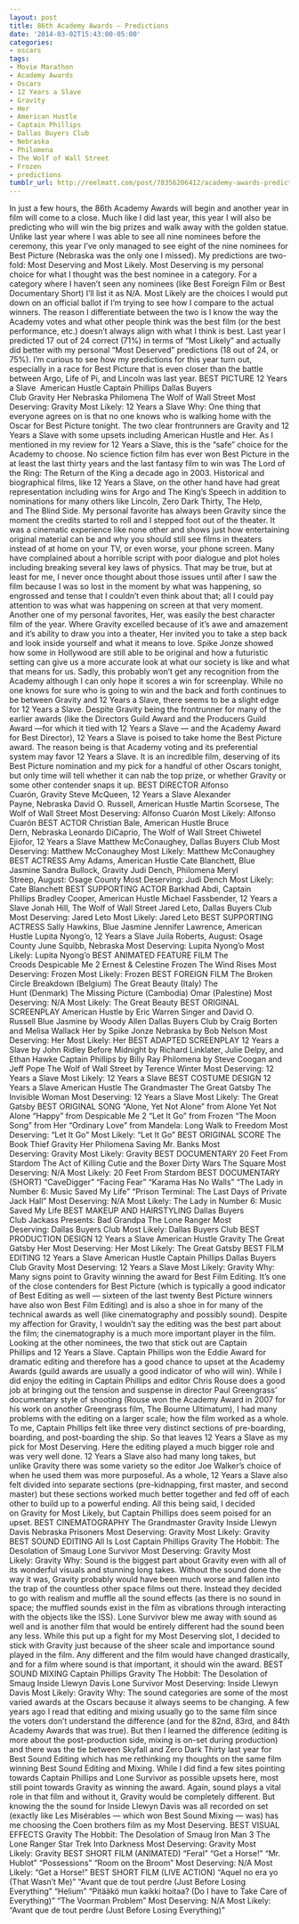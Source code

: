 ```yaml
---
layout: post
title: 86th Academy Awards — Predictions
date: '2014-03-02T15:43:00-05:00'
categories:
- oscars
tags:
- Movie Marathon
- Academy Awards
- Oscars
- 12 Years a Slave
- Gravity
- Her
- American Hustle
- Captain Phillips
- Dallas Buyers Club
- Nebraska
- Philomena
- The Wolf of Wall Street
- Frozen
- predictions
tumblr_url: http://reelmatt.com/post/78356206412/academy-awards-predictions-2014
---
```

In just a few hours, the 86th Academy Awards will begin and another year in film will come to a close. Much like I did last year, this year I will also be predicting who will win the big prizes and walk away with the golden statue. Unlike last year where I was able to see all nine nominees before the ceremony, this year I’ve only managed to see eight of the nine nominees for Best Picture (Nebraska was the only one I missed). My predictions are two-fold: Most Deserving and Most Likely. Most Deserving is my personal choice for what I thought was the best nominee in a category. For a category where I haven’t seen any nominees (like Best Foreign Film or Best Documentary Short) I’ll list it as N/A. Most Likely are the choices I would put down on an official ballot if I’m trying to see how I compare to the actual winners. The reason I differentiate between the two is I know the way the Academy votes and what other people think was the best film (or the best performance, etc.) doesn’t always align with what I think is best.
Last year I predicted 17 out of 24 correct (71%) in terms of “Most Likely” and actually did better with my personal “Most Deserved” predictions (18 out of 24, or 75%). I’m curious to see how my predictions for this year turn out, especially in a race for Best Picture that is even closer than the battle between Argo, Life of Pi, and Lincoln was last year.
BEST PICTURE
12 Years a Slave  American Hustle Captain Phillips Dallas Buyers Club Gravity Her Nebraska Philomena The Wolf of Wall Street
Most Deserving: Gravity
Most Likely: 12 Years a Slave
Why: One thing that everyone agrees on is that no one knows who is walking home with the Oscar for Best Picture tonight. The two clear frontrunners are Gravity and 12 Years a Slave with some upsets including American Hustle and Her. As I mentioned in my review for 12 Years a Slave, this is the “safe” choice for the Academy to choose. No science fiction film has ever won Best Picture in the at least the last thirty years and the last fantasy film to win was The Lord of the Ring: The Return of the King a decade ago in 2003. Historical and biographical films, like 12 Years a Slave, on the other hand have had great representation including wins for Argo and The King’s Speech in addition to nominations for many others like Lincoln, Zero Dark Thirty, The Help, and The Blind Side.
My personal favorite has always been Gravity since the moment the credits started to roll and I stepped foot out of the theater. It was a cinematic experience like none other and shows just how entertaining original material can be and why you should still see films in theaters instead of at home on your TV, or even worse, your phone screen. Many have complained about a horrible script with poor dialogue and plot holes including breaking several key laws of physics. That may be true, but at least for me, I never once thought about those issues until after I saw the film because I was so lost in the moment by what was happening, so engrossed and tense that I couldn’t even think about that; all I could pay attention to was what was happening on screen at that very moment.
Another one of my personal favorites, Her, was easily the best character film of the year. Where Gravity excelled because of it’s awe and amazement and it’s ability to draw you into a theater, Her invited you to take a step back and look inside yourself and what it means to love. Spike Jonze showed how some in Hollywood are still able to be original and how a futuristic setting can give us a more accurate look at what our society is like and what that means for us. Sadly, this probably won’t get any recognition from the Academy although I can only hope it scores a win for screenplay.
While no one knows for sure who is going to win and the back and forth continues to be between Gravity and 12 Years a Slave, there seems to be a slight edge for 12 Years a Slave. Despite Gravity being the frontrunner for many of the earlier awards (like the Directors Guild Award and the Producers Guild Award —for which it tied with 12 Years a Slave — and the Academy Award for Best Director), 12 Years a Slave is poised to take home the Best Picture award. The reason being is that Academy voting and its preferential system may favor 12 Years a Slave. It is an incredible film, deserving of its Best Picture nomination and my pick for a handful of other Oscars tonight, but only time will tell whether it can nab the top prize, or whether Gravity or some other contender snaps it up.
BEST DIRECTOR
Alfonso Cuarón, Gravity Steve McQueen, 12 Years a Slave Alexander Payne, Nebraska David O. Russell, American Hustle Martin Scorsese, The Wolf of Wall Street
Most Deserving: Alfonso Cuarón
Most Likely: Alfonso Cuarón
BEST ACTOR
Christian Bale, American Hustle Bruce Dern, Nebraska Leonardo DiCaprio, The Wolf of Wall Street Chiwetel Ejiofor, 12 Years a Slave Matthew McConaughey, Dallas Buyers Club
Most Deserving: Matthew McConaughey
Most Likely: Matthew McConaughey
BEST ACTRESS
Amy Adams, American Hustle Cate Blanchett, Blue Jasmine Sandra Bullock, Gravity Judi Dench, Philomena Meryl Streep, August: Osage County
Most Deserving: Judi Dench
Most Likely: Cate Blanchett
BEST SUPPORTING ACTOR
Barkhad Abdi, Captain Phillips Bradley Cooper, American Hustle Michael Fassbender, 12 Years a Slave Jonah Hill, The Wolf of Wall Street Jared Leto, Dallas Buyers Club
Most Deserving: Jared Leto
Most Likely: Jared Leto
BEST SUPPORTING ACTRESS
Sally Hawkins, Blue Jasmine Jennifer Lawrence, American Hustle Lupita Nyong’o, 12 Years a Slave Juila Roberts, August: Osage County June Squibb, Nebraska
Most Deserving: Lupita Nyong’o
Most Likely: Lupita Nyong’o
BEST ANIMATED FEATURE FILM
The Croods Despicable Me 2 Ernest & Celestine Frozen The Wind Rises
Most Deserving: Frozen
Most Likely: Frozen
BEST FOREIGN FILM
The Broken Circle Breakdown (Belgium) The Great Beauty (Italy) The Hunt (Denmark) The Missing Picture (Cambodia) Omar (Palestine)
Most Deserving: N/A
Most Likely: The Great Beauty
BEST ORIGINAL SCREENPLAY
American Hustle by Eric Warren Singer and David O. Russell Blue Jasmine by Woody Allen Dallas Buyers Club by Craig Borten and Melisa Wallack Her by Spike Jonze Nebraska by Bob Nelson
Most Deserving: Her
Most Likely: Her
BEST ADAPTED SCREENPLAY
12 Years a Slave by John Ridley Before Midnight by Richard Linklater, Julie Delpy, and Ethan Hawke Captain Phillips by Billy Ray Philomena by Steve Coogan and Jeff Pope The Wolf of Wall Street by Terence Winter
Most Deserving: 12 Years a Slave
Most Likely: 12 Years a Slave
BEST COSTUME DESIGN
12 Years a Slave American Hustle The Grandmaster The Great Gatsby The Invisible Woman
Most Deserving: 12 Years a Slave
Most Likely: The Great Gatsby
BEST ORIGINAL SONG
“Alone, Yet Not Alone” from Alone Yet Not Alone “Happy” from Despicable Me 2 “Let It Go” from Frozen “The Moon Song” from Her “Ordinary Love” from Mandela: Long Walk to Freedom
Most Deserving: “Let It Go”
Most Likely: “Let It Go”
BEST ORIGINAL SCORE
The Book Thief Gravity Her Philomena Saving Mr. Banks
Most Deserving: Gravity
Most Likely: Gravity
BEST DOCUMENTARY
20 Feet From Stardom The Act of Killing Cutie and the Boxer Dirty Wars The Square
Most Deserving: N/A
Most Likely: 20 Feet From Stardom
BEST DOCUMENTARY (SHORT)
“CaveDigger” “Facing Fear” “Karama Has No Walls” “The Lady in Number 6: Music Saved My Life” “Prison Terminal: The Last Days of Private Jack Hall”
Most Deserving: N/A
Most Likely: The Lady in Number 6: Music Saved My Life
BEST MAKEUP AND HAIRSTYLING
Dallas Buyers Club Jackass Presents: Bad Grandpa The Lone Ranger
Most Deserving: Dallas Buyers Club
Most Likely: Dallas Buyers Club
BEST PRODUCTION DESIGN
12 Years a Slave American Hustle Gravity The Great Gatsby Her
Most Deserving: Her
Most Likely: The Great Gatsby
BEST FILM EDITING
12 Years a Slave American Hustle Captain Phillips Dallas Buyers Club Gravity
Most Deserving: 12 Years a Slave
Most Likely: Gravity
Why: Many signs point to Gravity winning the award for Best Film Editing. It’s one of the close contenders for Best Picture (which is typically a good indicator of Best Editing as well — sixteen of the last twenty Best Picture winners have also won Best Film Editing) and is also a shoe in for many of the technical awards as well (like cinematography and possibly sound). Despite my affection for Gravity, I wouldn’t say the editing was the best part about the film; the cinematography is a much more important player in the film. Looking at the other nominees, the two that stick out are Captain Phillips and 12 Years a Slave. Captain Phillips won the Eddie Award for dramatic editing and therefore has a good chance to upset at the Academy Awards (guild awards are usually a good indicator of who will win). While I did enjoy the editing in Captain Phillips and editor Chris Rouse does a good job at bringing out the tension and suspense in director Paul Greengrass’ documentary style of shooting (Rouse won the Academy Award in 2007 for his work on another Greengrass film, The Bourne Ultimatum), I had many problems with the editing on a larger scale; how the film worked as a whole. To me, Captain Phillips felt like three very distinct sections of pre-boarding, boarding, and post-boarding the ship. So that leaves 12 Years a Slave as my pick for Most Deserving. Here the editing played a much bigger role and was very well done. 12 Years a Slave also had many long takes, but unlike Gravity there was some variety so the editor Joe Walker’s choice of when he used them was more purposeful. As a whole, 12 Years a Slave also felt divided into separate sections (pre-kidnapping, first master, and second master) but these sections worked much better together and fed off of each other to build up to a powerful ending. All this being said, I decided on Gravity for Most Likely, but Captain Phillips does seem poised for an upset.
BEST CINEMATOGRAPHY
The Grandmaster Gravity Inside Llewyn Davis Nebraska Prisoners
Most Deserving: Gravity
Most Likely: Gravity
BEST SOUND EDITING
All Is Lost Captain Phillips Gravity The Hobbit: The Desolation of Smaug Lone Survivor
Most Deserving: Gravity
Most Likely: Gravity
Why: Sound is the biggest part about Gravity even with all of its wonderful visuals and stunning long takes. Without the sound done the way it was, Gravity probably would have been much worse and fallen into the trap of the countless other space films out there. Instead they decided to go with realism and muffle all the sound effects (as there is no sound in space; the muffled sounds exist in the film as vibrations through interacting with the objects like the ISS). Lone Survivor blew me away with sound as well and is another film that would be entirely different had the sound been any less. While this put up a fight for my Most Deserving slot, I decided to stick with Gravity just because of the sheer scale and importance sound played in the film. Any different and the film would have changed drastically, and for a film where sound is that important, it should win the award.
BEST SOUND MIXING
Captain Phillips Gravity The Hobbit: The Desolation of Smaug Inside Llewyn Davis Lone Survivor
Most Deserving: Inside Llewyn Davis
Most Likely: Gravity
Why: The sound categories are some of the most varied awards at the Oscars because it always seems to be changing. A few years ago I read that editing and mixing usually go to the same film since the voters don’t understand the difference (and for the 82nd, 83rd, and 84th Academy Awards that was true). But then I learned the difference (editing is more about the post-production side, mixing is on-set during production) and there was the tie between Skyfall and Zero Dark Thirty last year for Best Sound Editing which has me rethinking my thoughts on the same film winning Best Sound Editing and Mixing. While I did find a few sites pointing towards Captain Phillips and Lone Survivor as possible upsets here, most still point towards Gravity as winning the award. Again, sound plays a vital role in that film and without it, Gravity would be completely different. But knowing the the sound for Inside Llewyn Davis was all recorded on set (exactly like Les Misérables — which won Best Sound Mixing — was) has me choosing the Coen brothers film as my Most Deserving.
BEST VISUAL EFFECTS
Gravity The Hobbit: The Desolation of Smaug Iron Man 3 The Lone Ranger Star Trek Into Darkness
Most Deserving: Gravity
Most Likely: Gravity
BEST SHORT FILM (ANIMATED)
“Feral” “Get a Horse!” “Mr. Hublot” “Possessions” “Room on the Broom”
Most Deserving: N/A
Most Likely: “Get a Horse!”
BEST SHORT FILM (LIVE ACTION)
“Aquel no era yo (That Wasn’t Me)” “Avant que de tout perdre (Just Before Losing Everything” “Helium” “Pitääkö mun kaikki hoitaa? (Do I have to Take Care of Everything)” “The Voorman Problem”
Most Deserving: N/A Most Likely: “Avant que de tout perdre (Just Before Losing Everything)”
